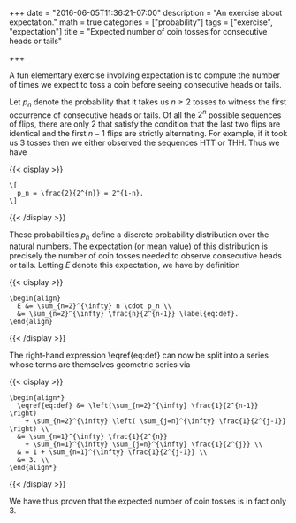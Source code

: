 +++
date = "2016-06-05T11:36:21-07:00"
description = "An exercise about expectation."
math =  true
categories = ["probability"]
tags = ["exercise", "expectation"]
title = "Expected number of coin tosses for consecutive heads or tails"

+++

A fun elementary exercise involving expectation is to compute the number of
times we expect to toss a coin before seeing consecutive heads or tails.

<!--more-->

Let $p_n$ denote the probability that it takes us $n \geq 2$ tosses to
witness the first occurrence of consecutive heads or tails.  Of all the
$2^n$ possible sequences of flips, there are only $2$ that satisfy
the condition that the last two flips are identical and the first $n-1$
flips are strictly alternating.  For example, if it took us 3 tosses
then we either observed the sequences HTT or THH.  Thus we have

{{< display >}}
```
\[
  p_n = \frac{2}{2^{n}} = 2^{1-n}.
\]
```
{{< /display >}}

These probabilities $p_n$ define a discrete probability distribution over
the natural numbers.  The expectation (or mean value) of this
distribution is precisely the number of coin tosses needed to observe
consecutive heads or tails. Letting $E$ denote this expectation, we have
by definition

{{< display >}}
```
\begin{align}
  E &= \sum_{n=2}^{\infty} n \cdot p_n \\
  &= \sum_{n=2}^{\infty} \frac{n}{2^{n-1}} \label{eq:def}.
\end{align}
```
{{< /display >}}

The right-hand expression \eqref{eq:def} can now be split into a series 
whose terms are themselves geometric series via

{{< display >}}
```
\begin{align*}
  \eqref{eq:def} &= \left(\sum_{n=2}^{\infty} \frac{1}{2^{n-1}} \right)
    + \sum_{n=2}^{\infty} \left( \sum_{j=n}^{\infty} \frac{1}{2^{j-1}} \right) \\
  &= \sum_{n=1}^{\infty} \frac{1}{2^{n}}
    + \sum_{n=1}^{\infty} \sum_{j=n}^{\infty} \frac{1}{2^{j}} \\
  & = 1 + \sum_{n=1}^{\infty} \frac{1}{2^{j-1}} \\
  &= 3. \\
\end{align*}
```
{{< /display >}}

We have thus proven that the expected number of coin tosses is in fact only 3.






